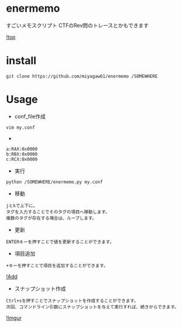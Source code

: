 enermemo
========

すごいメモスクリプト
CTFのRev問のトレースとかもできます

[!top](https://i.imgur.com/7QFAylu.png)

install
=======

```
git clone https://github.com/miyagaw61/enermemo /SOMEWHERE
```

Usage
=====

* conf_file作成
```
vim my.conf
```

* [tag]:[name]:[default_value]
```
a:RAX:0x0000
b:RBX:0x0000
c:RCX:0x0000
```

* 実行
```
python /SOMEWHERE/enermemo.py my.conf
```

* 移動
```
jとkで上下に。
タグを入力することでそのタグの項目へ移動します。
複数のタグが存在する場合は、ループします。
```

* 更新
```
ENTERキーを押すことで値を更新することができます。
```

* 項目追加
```
+キーを押すことで項目を追加することができます。
```
[!Add](https://i.imgur.com/f39g3nW.png)

* スナップショット作成
```
Ctrl+sを押すことでスナップショットを作成することができます。
次回、コマンドライン引数にスナップショットを与えて実行すれば、続きからできます。
```
[!Imgur](https://i.imgur.com/CEz5kyw.png)
